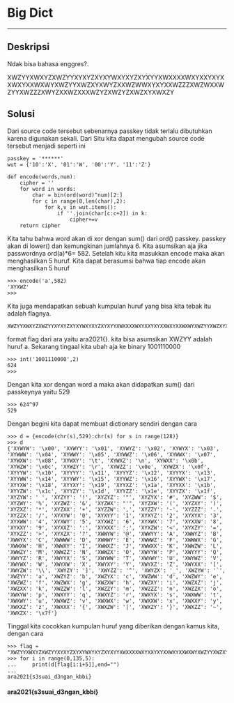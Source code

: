 # Big Dict
---
## Deskripsi
Ndak bisa bahasa enggres?.

XWZYYXWXYZXWZYYXYXYZXYXYWXYXYZXYXYYXWXXXXWXYXXYXYXXWXYXXWXWYXWZYYXWZXYXWYZXXWZWWXYXYXXWZZZXWZWXXWZYYXWZZZXWYZXXWZXXXWZYZXWZYZXWZXYXWXZY
## Solusi
Dari source code tersebut sebenarnya passkey tidak terlalu dibutuhkan karena digunakan sekali. Dari Situ kita dapat mengubah source code tersebut menjadi seperti ini
```
passkey = '******'
wut = {'10':'X', '01':'W', '00':'Y', '11':'Z'}

def encode(words,num):
	cipher = ''
	for word in words:
    	char = bin(ord(word)^num)[2:]
    	for c in range(0,len(char),2):
        	for k,v in wut.items():
            	if ''.join(char[c:c+2]) in k:
                	cipher+=v
	return cipher

```
Kita tahu bahwa word akan di xor dengan sum() dari ord() passkey. passkey akan di lower() dan kemungkinan jumlahnya 6. Kita asumsikan aja jika passwordnya ord(a)*6= 582. Setelah kitu kita masukkan encode maka akan menghasilkan 5 huruf. Kita dapat berasumsi bahwa tiap encode akan menghasilkan 5 huruf
```
>>> encode('a',582)
'XYXWZ'
>>>
```
Kita juga mendapatkan sebuah kumpulan huruf yang bisa kita tebak itu adalah flagnya. 

```
XWZYYXWXYZXWZYYXYXYZXYXYWXYXYZXYXYYXWXXXXWXYXXYXYXXWXYXXWXWYXWZYYXWZXYXWYZXXWZWWXYXYXXWZZZXWZWXXWZYYXWZZZXWYZXXWZXXXWZYZXWZYZXWZXYXWXZY
```
format flag dari ara yaitu ara2021{}. kita bisa asumsikan XWZYY adalah huruf a. Sekarang tingaal kita ubah aja ke binary 1001110000
```
>>> int('1001110000',2)
624
>>>
```
Dengan kita xor dengan word a maka akan didapatkan sum() dari passkeynya yaitu 529
```
>>> 624^97
529

```
Dengan begini kita dapat membuat dictionary sendiri dengan cara
```
>>> d = {encode(chr(s),529):chr(s) for s in range(128)}
>>> d
{'XYWYW': '\x00', 'XYWYY': '\x01', 'XYWYZ': '\x02', 'XYWYX': '\x03', 'XYWWW': '\x04', 'XYWWY': '\x05', 'XYWWZ': '\x06', 'XYWWX': '\x07', 'XYWXW': '\x08', 'XYWXY': '\t', 'XYWXZ': '\n', 'XYWXX': '\x0b', 'XYWZW': '\x0c', 'XYWZY': '\r', 'XYWZZ': '\x0e', 'XYWZX': '\x0f', 'XYYYW': '\x10', 'XYYYY': '\x11', 'XYYYZ': '\x12', 'XYYYX': '\x13', 'XYYWW': '\x14', 'XYYWY': '\x15', 'XYYWZ': '\x16', 'XYYWX': '\x17', 'XYYXW': '\x18', 'XYYXY': '\x19', 'XYYXZ': '\x1a', 'XYYXX': '\x1b', 'XYYZW': '\x1c', 'XYYZY': '\x1d', 'XYYZZ': '\x1e', 'XYYZX': '\x1f', 'XYZYW': ' ', 'XYZYY': '!', 'XYZYZ': '"', 'XYZYX': '#', 'XYZWW': '$', 'XYZWY': '%', 'XYZWZ': '&', 'XYZWX': "'", 'XYZXW': '(', 'XYZXY': ')', 'XYZXZ': '*', 'XYZXX': '+', 'XYZZW': ',', 'XYZZY': '-', 'XYZZZ': '.', 'XYZZX': '/', 'XYXYW': '0', 'XYXYY': '1', 'XYXYZ': '2', 'XYXYX': '3', 'XYXWW': '4', 'XYXWY': '5', 'XYXWZ': '6', 'XYXWX': '7', 'XYXXW': '8', 'XYXXY': '9', 'XYXXZ': ':', 'XYXXX': ';', 'XYXZW': '<', 'XYXZY': '=', 'XYXZZ': '>', 'XYXZX': '?', 'XWWYW': '@', 'XWWYY': 'A', 'XWWYZ': 'B', 'XWWYX': 'C', 'XWWWW': 'D', 'XWWWY': 'E', 'XWWWZ': 'F', 'XWWWX': 'G', 'XWWXW': 'H', 'XWWXY': 'I', 'XWWXZ': 'J', 'XWWXX': 'K', 'XWWZW': 'L', 'XWWZY': 'M', 'XWWZZ': 'N', 'XWWZX': 'O', 'XWYYW': 'P', 'XWYYY': 'Q', 'XWYYZ': 'R', 'XWYYX': 'S', 'XWYWW': 'T', 'XWYWY': 'U', 'XWYWZ': 'V', 'XWYWX': 'W', 'XWYXW': 'X', 'XWYXY': 'Y', 'XWYXZ': 'Z', 'XWYXX': '[', 'XWYZW': '\\', 'XWYZY': ']', 'XWYZZ': '^', 'XWYZX': '_', 'XWZYW': '`', 'XWZYY': 'a', 'XWZYZ': 'b', 'XWZYX': 'c', 'XWZWW': 'd', 'XWZWY': 'e', 'XWZWZ': 'f', 'XWZWX': 'g', 'XWZXW': 'h', 'XWZXY': 'i', 'XWZXZ': 'j', 'XWZXX': 'k', 'XWZZW': 'l', 'XWZZY': 'm', 'XWZZZ': 'n', 'XWZZX': 'o', 'XWXYW': 'p', 'XWXYY': 'q', 'XWXYZ': 'r', 'XWXYX': 's', 'XWXWW': 't', 'XWXWY': 'u', 'XWXWZ': 'v', 'XWXWX': 'w', 'XWXXW': 'x', 'XWXXY': 'y', 'XWXXZ': 'z', 'XWXXX': '{', 'XWXZW': '|', 'XWXZY': '}', 'XWXZZ': '~', 'XWXZX': '\x7f'}

```
Tinggal kita cocokkan kumpulan huruf yang diberikan dengan kamus kita, dengan cara
```
>>> flag = "XWZYYXWXYZXWZYYXYXYZXYXYWXYXYZXYXYYXWXXXXWXYXXYXYXXWXYXXWXWYXWZYYXWZXYXWYZXXWZWWXYXYXXWZZZXWZWXXWZYYXWZZZXWYZXXWZXXXWZYZXWZYZXWZXYXWXZY"
>>> for i in range(0,135,5):
... 	print(d[flag[i:i+5]],end="")
...
ara2021{s3suai_d3ngan_kbbi}

```
#### ara2021{s3suai_d3ngan_kbbi}